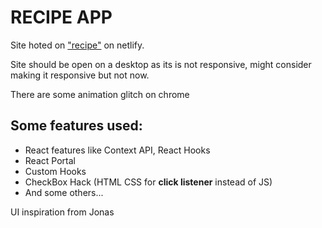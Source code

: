# RECIPE APP

Site hoted on ["recipe"](https://recipeee-app.netlify.app/#5ed6604591c37cdc054bcaf5 "Carefully developed by SirYusluv") on netlify.

Site should be open on a desktop as its is not responsive, might consider making it responsive but not now.

There are some animation glitch on chrome

## Some features used:

- React features like Context API, React Hooks
- React Portal
- Custom Hooks
- CheckBox Hack (HTML CSS for **click listener** instead of JS)
- And some others...

UI inspiration from Jonas
